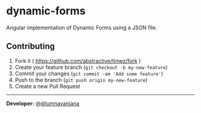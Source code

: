 # dynamic-forms

Angular implementation of Dynamic Forms using a JSON file.

## Contributing

1. Fork it ( https://github.com/abstractive/timez/fork )
2. Create your feature branch (`git checkout -b my-new-feature`)
3. Commit your changes (`git commit -am 'Add some feature'`)
4. Push to the branch (`git push origin my-new-feature`)
5. Create a new Pull Request

---

**Developer:** @[dilumnavanjana](https://github.com/dilumnavanjana)
